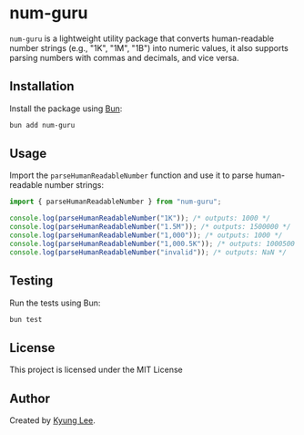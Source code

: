 # num-guru

`num-guru` is a lightweight utility package that converts human-readable number strings (e.g., "1K", "1M", "1B") into numeric values, it also supports parsing numbers with commas and decimals, and vice versa.

## Installation

Install the package using [Bun](https://bun.sh):

```bash
bun add num-guru
```

## Usage

Import the `parseHumanReadableNumber` function and use it to parse human-readable number strings:

```ts
import { parseHumanReadableNumber } from "num-guru";

console.log(parseHumanReadableNumber("1K")); /* outputs: 1000 */
console.log(parseHumanReadableNumber("1.5M")); /* outputs: 1500000 */
console.log(parseHumanReadableNumber("1,000")); /* outputs: 1000 */
console.log(parseHumanReadableNumber("1,000.5K")); /* outputs: 1000500 */
console.log(parseHumanReadableNumber("invalid")); /* outputs: NaN */
```

## Testing

Run the tests using Bun:

```bash
bun test
```

## License

This project is licensed under the MIT License

## Author

Created by [Kyung Lee](https://github.com/kyung-lee-official).
